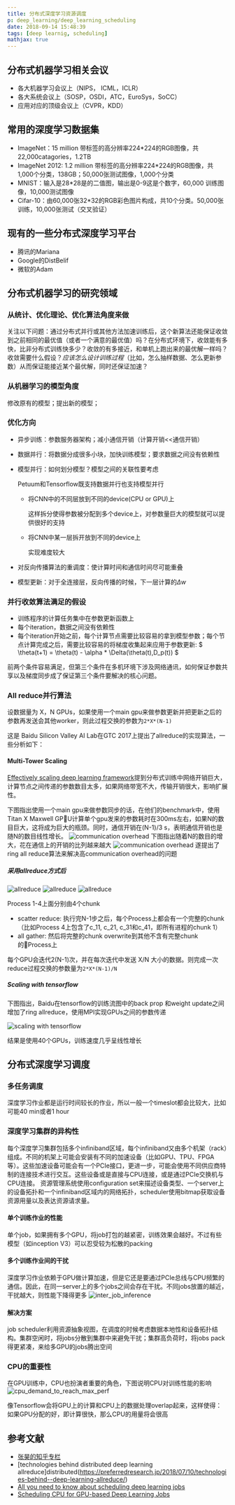 ```yaml
---
title: 分布式深度学习资源调度
p: deep_learning/deep_learning_scheduling
date: 2018-09-14 15:48:39
tags: [deep learnig, scheduling]
mathjax: true
---
```


## 分布式机器学习相关会议
- 各大机器学习会议上（NIPS， ICML，ICLR）
- 各大系统会议上（SOSP，OSDI，ATC，EuroSys，SoCC）
- 应用对应的顶级会议上（CVPR，KDD）

## 常用的深度学习数据集
- ImageNet：15 million 带标签的高分辨率224*224的RGB图像，共22,000catagories，1.2TB
- ImageNet 2012: 1.2 million 带标签的高分辨率224*224的RGB图像，共1,000个分类，138GB；50,000张测试图像，1,000个分类
- MNIST：输入是28*28是的二值图，输出是0-9这是个数字，60,000 训练图像，10,000测试图像
- Cifar-10：由60,000张32*32的RGB彩色图片构成，共10个分类。50,000张训练，10,000张测试（交叉验证）

## 现有的一些分布式深度学习平台
- 腾讯的Mariana
- Google的DistBelif
- 微软的Adam

<!--more-->

## 分布式机器学习的研究领域

### 从统计、优化理论、优化算法角度来做
  
关注以下问题：通过分布式并行或其他方法加速训练后，这个新算法还能保证收敛到之前相同的最优值（或者一个满意的最优值）吗？在分布式环境下，收敛能有多快，比非分布式训练快多少？收敛的有多接近，和单机上跑出来的最优解一样吗？收敛需要什么假设？*应该怎么设计训练过程*（比如，怎么抽样数据、怎么更新参数）从而保证能接近某个最优解，同时还保证加速？

### 从机器学习的模型角度
  
修改原有的模型；提出新的模型；

### 优化方向
- 异步训练：参数服务器架构；减小通信开销（计算开销<<通信开销）
- 数据并行：将数据分成很多小块，加快训练模型；要求数据之间没有依赖性
- 模型并行：如何划分模型？模型之间的关联性要考虑

  Petuum和Tensorflow既支持数据并行也支持模型并行
  - 将CNN中的不同层放到不同的device(CPU or GPU)上
    
    这样拆分使得参数被分配到多个device上，对参数量巨大的模型就可以提供很好的支持
  - 将CNN中某一层拆开放到不同的device上
    
    实现难度较大

- 对反向传播算法的重调度：使计算时间和通信时间尽可能重叠
- 模型更新：对于全连接层，反向传播的时候，下一层计算的$\Delta w$

### 并行收敛算法满足的假设
- 训练程序的计算任务集中在参数更新函数上
- 每个iteration，数据之间没有依赖性
- 每个iteration开始之前，每个计算节点需要比较容易的拿到模型参数；每个节点计算完成之后，需要比较容易的将梯度收集起来应用于参数更新:
$ \theta(t+1) = \theta(t) - \alpha * \Delta(\theta(t),D_p(t)) $

前两个条件容易满足，但第三个条件在多机环境下涉及网络通讯，如何保证参数共享以及梯度同步成了保证第三个条件要解决的核心问题。

### All reduce并行算法
设数据量为 X，N GPUs，如果使用一个main gpu来做参数更新并把更新之后的参数再发送会其他worker，则此过程交换的参数为`2*X*(N-1)`

这是 Baidu Silicon Valley AI Lab在GTC 2017上提出了allreduce的实现算法，一些分析如下：

#### Multi-Tower Scaling
[Effectively scaling deep learning framework](http://on-demand.gputechconf.com/gtc/2017/presentation/s7543-andrew-gibiansky-effectively-scakukbg-deep-learning-frameworks.pdf)提到分布式训练中网络开销巨大，计算节点之间传递的参数数目太多，如果网络带宽不大，传输开销很大，影响扩展性。

下图指出使用一个main gpu来做参数同步的话，在他们的benchmark中，使用Titan X Maxwell GPU计算单个gpu发来的参数耗时在300ms左右，如果N的数目巨大，这将成为巨大的瓶颈。同时，通信开销在(N-1)/3 s，表明通信开销也是随N的数目线性增长。
![communication overhead](/img/communication_overhead.png)
下图指出随着N的数目的增大，花在通信上的开销的比列越来越大
![communication overhead](/img/communication_overhead_1.png)
遂提出了ring all reduce算法来解决高communication overhead的问题

##### 采用allreduce方式后

  ![allreduce](/img/pscl_fig_2_allreduce.png)
  ![allreduce](/img/pscl_fig_4_allreduce.png)
  ![allreduce](/img/pscl_fig_5_allreduce.png)

  Process 1-4上面分别由4个chunk
  - scatter reduce: 执行完N-1步之后，每个Process上都会有一个完整的chunk（比如Process 4上包含了c\_11, c\_21, c\_31和c\_41，即所有进程的chunk 1）
  - all gather: 然后将完整的chunk overwrite到其他不含有完整chunk的Process上

  每个GPU会迭代2(N-1)次，并在每次迭代中发送 X/N 大小的数据。则完成一次reduce过程交换的参数量为`2*X*(N-1)/N`

##### Scaling with tensorflow
  下图指出，Baidu在tensorflow的训练流图中的back prop 和weight update之间增加了ring allreduce，使用MPI实现GPUs之间的参数传递

  ![scaling with tensorflow](/img/scaling_with_tensorflow.png)

  结果是使用40个GPUs，训练速度几乎呈线性增长

## 分布式深度学习调度
### 多任务调度
深度学习作业都是运行时间较长的作业，所以一般一个timeslot都会比较大，比如可能40 min或者1 hour

### 深度学习集群的异构性
每个深度学习集群包括多个infiniband区域，每个infiniband又由多个机架（rack）组成。不同的机架上可能会安装有不同的加速设备（比如GPU、TPU、FPGA等）。这些加速设备可能会有一个PCIe接口，更进一步，可能会使用不同供应商特制的连接技术进行交互。这些设备或是直接与CPU连接，或是通过PCIe交换机与CPU连接。
资源管理系统使用configuration set来描述设备类型、一个server上的设备拓扑和一个infiniband区域内的网络拓扑，scheduler使用bitmap获取设备资源用量以及表达资源请求量。

#### 单个训练作业的性能
单个job，如果拥有多个GPU，将job打包的越紧密，训练效果会越好。不过有些模型（如inception V3）可以忍受较为松散的packing

#### 多个训练作业间的干扰
深度学习作业依赖于GPU做计算加速，但是它还是要通过PCIe总线与CPU频繁的通信。因此，在同一server上的多个jobs之间会存在干扰。不同jobs放置的越近，干扰越大，则性能下降得更多
![inter_job_inference](/img/inter_job_inference.png)

#### 解决方案
job scheduler利用资源抽象视图，在调度的时候考虑数据本地性和设备拓扑结构。集群空闲时，将jobs分散到集群中来避免干扰；集群高负荷时，将jobs pack得更紧凑，来给多GPU的jobs腾出空间

### CPU的重要性
在GPU训练中，CPU也扮演者重要的角色，下图说明CPU对训练性能的影响
![cpu_demand_to_reach_max_perf](/img/cpu_demand_to_reach_max_perf.png)

像Tensorflow会将GPU上的计算和CPU上的数据处理overlap起来，这样使得：如果GPU分配的好，即计算很快，那么CPU的用量将会很高

## 参考文献
- [张昊的知乎专栏](https://zhuanlan.zhihu.com/p/30976469)
- [technologies behind distributed deep learning allreduce]distributed(https://preferredresearch.jp/2018/07/10/technologies-behind--deep-learning-allreduce/)
- [All you need to know about scheduling deep learning jobs](https://www.sigops.org/src/srcsosp2017/sosp17src-final35.pdf)
- [Scheduling CPU for GPU-based Deep Learning Jobs](https://dl.acm.org/citation.cfm?id=3275445)